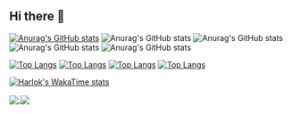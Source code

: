 ## Hi there 👋


[![Anurag's GitHub stats](https://github-readme-stats.vercel.app/api?username=yeominizzang)](https://github.com/anuraghazra/github-readme-stats)
![Anurag's GitHub stats](https://github-readme-stats.vercel.app/api?username=yeominizzang&hide=contribs,prs)
![Anurag's GitHub stats](https://github-readme-stats.vercel.app/api?username=yeominizzang&count_private=true)
![Anurag's GitHub stats](https://github-readme-stats.vercel.app/api?username=yeominizzang&show_icons=true)
![Anurag's GitHub stats](https://github-readme-stats.vercel.app/api?username=yeominizzang&show_icons=true&theme=radical)

[![Top Langs](https://github-readme-stats.vercel.app/api/top-langs/?username=yeominizzang)](https://github.com/anuraghazra/github-readme-stats)
[![Top Langs](https://github-readme-stats.vercel.app/api/top-langs/?username=yeominizzang&exclude_repo=github-readme-stats,anuraghazra.github.io)](https://github.com/anuraghazra/github-readme-stats)
[![Top Langs](https://github-readme-stats.vercel.app/api/top-langs/?username=yeominizzang&langs_count=8)](https://github.com/anuraghazra/github-readme-stats)
[![Top Langs](https://github-readme-stats.vercel.app/api/top-langs/?username=yeominizzang&layout=compact)](https://github.com/anuraghazra/github-readme-stats)

[![Harlok's WakaTime stats](https://github-readme-stats.vercel.app/api/wakatime?username=ffflabs)](https://github.com/yeominizzang/github-readme-stats)

<a href="https://github.com/yeominizzang/github-readme-stats">
  <img align="center" src="https://github-readme-stats.vercel.app/api/pin/?username=yeominizzang&repo=github-readme-stats" />
</a>
<a href="https://github.com/yeominizzang/convoychat">
  <img align="center" src="https://github-readme-stats.vercel.app/api/pin/?username=yeominizzang&repo=convoychat" />
</a>


